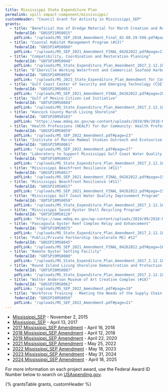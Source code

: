 ```yaml
---
title: Mississippi State Expenditure Plan
permalink: spill-impact-component/mississippi/
customHeader: "Council Grant for Activity in Mississippi_SEP"
grants:
  - title: "Beneficial Use of Dredge Material for Marsh Creation and Restoration in Mississippi"
    federalId: "GNSSP21MS0015"
    pdfLink: "/uploads/MS_SEP_2018_Amendment_Final_02.08.19-508.pdf#page=23"
  - title: "Coastal Habitat Management Program (#13)"
    federalId: "GNSSP24MS0060"
    pdfLink: "/uploads/MS_SEP_2021_Amendment_FINAL_04262022.pdf#page=17" 
  - title: "Compatibility, Coordination and Restoration Planning"
    federalId: "GNTSP18MS0048"
    pdfLink: "/uploads/MS_State_Expenditure_Plan_Amendment_2017_2.12.18_FINAL_508Compliance.pdf#page=19"
  - title: "D’Iberville Working Waterfront and Commercial Seafood Harbor (#16)"
    federalId: "GNSSP24MS0056"
    pdfLink: "/uploads/MS_2023_State_Expenditure_Plan_Amendment_for_Council_Submission_5.2.2024.pdf#page=17"
  - title: "Gulf Coast Center of Security and Emerging Technology (CSET) Program (#14)"
    federalId: "GNSSP23MS0051"
    pdfLink: "/uploads/MS_SEP_2021_Amendment_FINAL_04262022.pdf#page=20"
  - title: "Gulf of Mexico Citizen Led Initiative"
    federalId: "GNTSP20MS0084"
    pdfLink: "/uploads/MS_State_Expenditure_Plan_Amendment_2017_2.12.18_FINAL_508Compliance.pdf#page=21"
  - title: "Hancock County Marsh Living Shoreline"
    federalId: "GNTSP20MS0103"
    pdfLink: "https://www.mdeq.ms.gov/wp-content/uploads/2019/09/2018-Mississippi-State-Expenditure-Plan-Amendment.pdf#page=27"
  - title: "Health Professions (HEALP) for Our Community: Health Professions Center of Excellence (#20)"
    federalId: "GNSSP24MS0059"
    pdfLink: "/uploads/MS_SEP_2022_Amendment.pdf#page=23"
  - title: "Institute of Marine Mammal Studies Outreach and Ecotourism (#22)"
    federalId: "GNSSP25MS0061"
    pdfLink: "/uploads/MS_SEP_2022_Amendment.pdf#page=27"
  - title: "Laboratory to Support Mississippi Gulf Coast Water Quality Improvement Program"
    federalId: "GNTSP18MS0053"
    pdfLink: "/uploads/MS_State_Expenditure_Plan_Amendment_2017_2.12.18_FINAL_508Compliance.pdf#page=17"
  - title: "Mississippi Beachfront Resilience (#11)"
    federalId: "GNSSP21MS0017"
    pdfLink: "/uploads/MS_SEP_2021_Amendment_FINAL_04262022.pdf#page=15"
  - title: "Mississippi Beachfront Resilience (#11)"
    federalId: "GNSSP21MS0017"
    pdfLink: "/uploads/MS_SEP_2021_Amendment_FINAL_04262022.pdf#page=15"
  - title: "Mississippi Gulf Coast Water Quality Improvement Program"
    federalId: "GNTSP18MS0058"
    pdfLink: "/uploads/MS_State_Expenditure_Plan_Amendment_2017_2.12.18_FINAL_508Compliance.pdf#page=17"
  - title: "Mississippi Sound Oyster Shell Recycling Program"
    federalId: "GNTSP20MS0128"
    pdfLink: "https://www.mdeq.ms.gov/wp-content/uploads/2019/09/2018-Mississippi-State-Expenditure-Plan-Amendment.pdf#page=19"
  - title: "Pascagoula Oyster Reef Complex Relay and Enhancement"
    federalId: "GNTSP19MS0075"
    pdfLink: "/uploads/MS_State_Expenditure_Plan_Amendment_2017_2.12.18_FINAL_508Compliance.pdf#page=21"
  - title: "Public/Private Partnership (Accelerate MS) #12"
    federalId: "GNSSP23MS0045"
    pdfLink: "/uploads/MS_SEP_2021_Amendment_FINAL_04262022.pdf#page=16"  
  - title: "Remote Oyster Setting Facility"
    federalId: "GNTSP19MS0080"
    pdfLink: "/uploads/MS_State_Expenditure_Plan_Amendment_2017_2.12.18_FINAL_508Compliance.pdf#page=26"
  - title: "Round Island Living Shoreline Demonstration and Protection Project (Planning)"
    federalId: "GNTSP20MS0087"
    pdfLink: "/uploads/MS_State_Expenditure_Plan_Amendment_2017_2.12.18_FINAL_508Compliance.pdf#page=35"
  - title: "Walter Anderson Museum of Art Creative Complex (#18)"
    federalId: "GNSSP25MS0062"
    pdfLink: "/uploads/MS_SEP_2022_Amendment.pdf#page=18"
  - title: "Workforce Training - Meeting the Needs of the Supply Chain (#19)"
    federalId: "GNSSP24MS0058"
    pdfLink: "/uploads/MS_SEP_2022_Amendment.pdf#page=21"                           
---
```


- [Mississippi_SEP](/uploads/MS_PSEP_Plan_9.21.2015.pdf) - November 2, 2015
- [Mississippi_SEP](/uploads/MS_State_Expenditure_Plan_Amendment_2017_2.12.18_FINAL_508Compliance.pdf) - April 13, 2017
- [2017 Mississippi_SEP Amendment](/uploads/MS_State_Expenditure_Plan_Amendment_2017_2.12.18_FINAL_508Compliance.pdf) - April 16, 2018
- [2018 Mississippi_SEP Amendment](/uploads/MS_SEP_2018_Amendment_Final_02.08.19-508.pdf) - April 12, 2018
- [2019 Mississippi_SEP Amendment](/uploads/State_Expenditure_Plan_Amendment_MS_2019_FINAL_for_Submission_2.25.2020_508.pdf) - April 22, 2020
- [2021 Mississippi_SEP Amendment](/uploads/MS_SEP_2021_Amendment_FINAL_04262022.pdf) - May 25, 2022
- [2022 Mississippi_SEP Amendment](/uploads/MS_SEP_2022_Amendment.pdf) - May 18, 2023
- [2023 Mississippi_SEP Amendment](/uploads/MS_2023_State_Expenditure_Plan_Amendment_for_Council_Submission_5.2.2024.pdf) - May 31, 2024
- [2024 Mississippi_SEP Amendment](/uploads/2024_Mississippi_State_Expenditure_Plan_Amendment_for_Council_Submission_4.3.2025_Final.pdf) - April 18, 2025

For more information on each project award, use the Federal Award ID Number below to search on [USAspending.gov](https://www.usaspending.gov/search/?hash=d0cede4de5827d24bbd9d27076bf18f2).

{% grantsTable grants, customHeader %}
